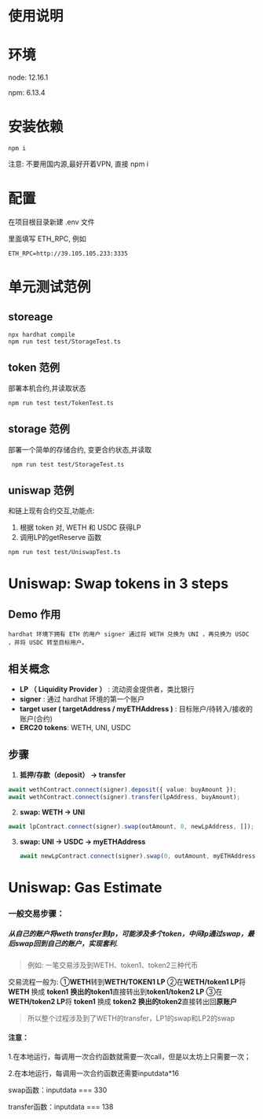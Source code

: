 # 使用说明


# 环境
node: 12.16.1

npm: 6.13.4

# 安装依赖
`npm i` 

注意: 不要用国内源,最好开着VPN, 直接 npm i

# 配置
在项目根目录新建 .env 文件

里面填写 ETH_RPC, 例如
```
ETH_RPC=http://39.105.105.233:3335

```
# 单元测试范例

## storeage
```
npx hardhat compile
npm run test test/StorageTest.ts

```
## token 范例

部署本机合约,并读取状态
```
npm run test test/TokenTest.ts 
```

## storage 范例
部署一个简单的存储合约, 变更合约状态,并读取

```
 npm run test test/StorageTest.ts
```

## uniswap 范例
和链上现有合约交互,功能点:
1. 根据 token 对, WETH 和 USDC 获得LP
2. 调用LP的getReserve 函数

```
npm run test test/UniswapTest.ts
```


# Uniswap: Swap tokens in 3 steps

## Demo 作用

 	hardhat 环境下拥有 ETH 的用户 signer 通过将 WETH 兑换为 UNI ，再兑换为 USDC ，并将 USDC 转至目标用户。

## 相关概念

- **LP （ Liquidity Provider ）** : 流动资金提供者，类比银行
- **signer** : 通过 hardhat 环境的第一个账户
- **target user ( targetAddress / myETHAddress )** : 目标账户/待转入/接收的账户(合约)
- **ERC20 tokens**: WETH, UNI, USDC

## 步骤

1. **抵押/存款（deposit） -> transfer**

  ```typescript
  await wethContract.connect(signer).deposit({ value: buyAmount });
  await wethContract.connect(signer).transfer(lpAddress, buyAmount);
  ```

  

2. **swap: WETH -> UNI**

  ```typescript
  await lpContract.connect(signer).swap(outAmount, 0, newLpAddress, []);
  ```

  

3. **swap: UNI -> USDC -> myETHAddress**

   ```typescript
   await newLpContract.connect(signer).swap(0, outAmount, myETHAddress, [])
   ```


# Uniswap: Gas Estimate

### 一般交易步骤：

##### 从自己的账户将weth transfer到lp，可能涉及多个token，中间lp通过swap，最后swap回到自己的账户，实现套利.

> 例如: 一笔交易涉及到WETH、token1、token2三种代币

交易流程一般为:
①**WETH**转到**WETH/TOKEN1 LP**
②在**WETH/token1 LP**将 **WETH** 换成 **token1**
    **换出的token1**直接转出到**token1/token2 LP**
③在**WETH/token2 LP**将 **token1** 换成 **token2**
    **换出的token2**直接转出回**原账户**

> 所以整个过程涉及到了WETH的transfer，LP1的swap和LP2的swap

#### 注意：

1.在本地运行，每调用一次合约函数就需要一次call，但是以太坊上只需要一次；

2.在本地运行，每调用一次合约函数还需要inputdata*16

swap函数：inputdata === 330

transfer函数：inputdata === 138
